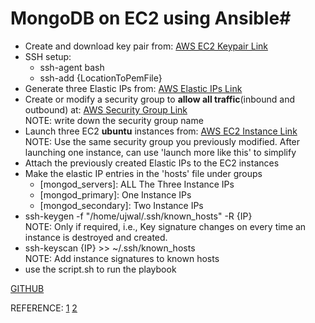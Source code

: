 # MongoDB on EC2 using Ansible#
- Create and download key pair from: [AWS EC2 Keypair Link](https://us-west-1.console.aws.amazon.com/ec2/v2/home?region=us-west-1#KeyPairs:sort=keyName)
- SSH setup:
    + ssh-agent bash
    + ssh-add {LocationToPemFile}
- Generate three Elastic IPs from: [AWS Elastic IPs Link](https://us-west-1.console.aws.amazon.com/ec2/v2/home?region=us-west-1#Addresses:sort=publicIp)
- Create or modify a security group to **allow all traffic**(inbound and outbound) at: [AWS Security Group Link](https://us-west-1.console.aws.amazon.com/ec2/v2/home?region=us-west-1#SecurityGroups:sort=groupId)  
NOTE: write down the security group name
- Launch three EC2 **ubuntu** instances from: [AWS EC2 Instance Link](https://us-west-1.console.aws.amazon.com/ec2/v2/home?region=us-west-1#Instances:sort=instanceId)  
NOTE: Use the same security group you previously modified. After launching one instance, can use 'launch more like this' to simplify
- Attach the previously created Elastic IPs to the EC2 instances
- Make the elastic IP entries in the 'hosts' file under groups
    + [mongod_servers]: ALL The Three Instance IPs
    + [mongod_primary]: One Instance IPs
    + [mongod_secondary]: Two Instance IPs
- ssh-keygen -f "/home/ujwal/.ssh/known_hosts" -R {IP}  
NOTE: Only if required, i.e., Key signature changes on every time an instance is destroyed and created.
- ssh-keyscan {IP} >> ~/.ssh/known_hosts  
NOTE: Add instance signatures to known hosts
- use the script.sh to run the playbook  


[GITHUB](https://github.ncsu.edu/uskomarl/hpcc5.git)

REFERENCE:
[1](https://sebastianvoss.com/docker-mongodb-sharded-cluster.html)
[2](https://github.com/a-h/ansible-mongodb-cluster)
